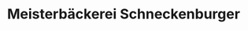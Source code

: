 ---
title: "Meisterbäckerei Schneckenburger"
url: /villingen-schwenningen/meisterbaeckerei-schneckenburger/
shop: Bäckerei
---